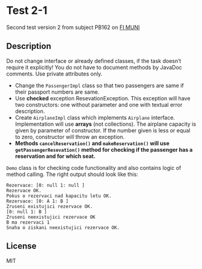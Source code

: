 # Test 2-1
Second test version 2 from subject PB162 on [FI MUNI](https://www.fi.muni.cz/)

## Description


Do not change interface or already defined classes, if the task doesn’t require it explicitly! You do not have to document methods by JavaDoc comments. Use private attributes only.

-   Change the `PassengerImpl` class so that two passengers are same if their passport numbers are same.
-   Use **checked** exception ResevationException. This exception will have two constructors: one without parameter and one with textual error description.
-   Create `AirplaneImpl` class which implements `Airplane` interface. Implementation will use **arrays** (not collections). The airplane capacity is given by parameter of constructor. If the number given is less or equal to zero, constructor will throw an exception.
-   **Methods `cancelReservation()` and `makeReservation()` will use `getPassengerResevation()` method for checking if the passenger has a reservation and for which seat.**

`Demo` class is for checking code functionality and also contains logic of method calling. The right output should look like this:

    Rezervace: [0: null 1: null ]
    Rezervace OK.
    Pokus o rezervaci nad kapacitu letu OK.
    Rezervace: [0: A 1: B ]
    Zruseni existujici rezervace OK.
    [0: null 1: B ]
    Zruseni neexistujici rezervace OK
    B ma rezervaci 1
    Snaha o ziskani neexistujici rezervace OK.

## License
MIT
